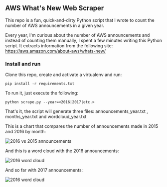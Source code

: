 
## AWS What's New Web Scraper

This repo is a fun, quick-and-dirty Python script that I wrote to count the number of AWS announcements in a given year.

Every year, I'm curious about the number of AWS announcements and instead of counting them manually,
I spent a few minutes writing this Python script. It extracts information from the following site:
https://aws.amazon.com/about-aws/whats-new/


### Install and run

Clone this repo, create and activate a virtualenv and run:

```pip install -r requirements.txt```


To run it, just execute the following:

```python scrape.py --year=<2016|2017|etc.>```


That's it, the script will generate three files:
announcements_year.txt , months_year.txt and wordcloud_year.txt


This is a chart that compares the number of announcements made in 2015 and 2016 by month:

![2016 vs 2015 announcements](https://www.concurrencylabs.com/img/announcements-line-chart.png)

And this is a word cloud with the 2016 announcements:

![2016 word cloud](https://www.concurrencylabs.com/img/announcements-wordcloud-2016.png)


And so far with 2017 announcements:

![2016 word cloud](https://www.concurrencylabs.com/img/announcements-wordcloud-2017.png)









